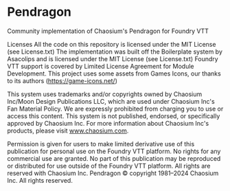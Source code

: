 # Pendragon

Community implementation of Chaosium's Pendragon for Foundry VTT

Licenses All the code on this repository is licensed under the MIT License (see License.txt) The implementation was built off the Boilerplate system by Asacolips and is licensed under the MIT License (see License.txt) Foundry VTT support is covered by Limited License Agreement for Module Development. This project uses some assets from Games Icons, our thanks to its authors (https://game-icons.net/)

This system uses trademarks and/or copyrights owned by Chaosium Inc/Moon Design Publications LLC, which are used under Chaosium Inc's Fan Material Policy. We are expressly prohibited from charging you to use or access this content. This system is not published, endorsed, or specifically approved by Chaosium Inc. For more information about Chaosium Inc's products, please visit www.chaosium.com.

Permission is given for users to make limited derivative use of this publication for personal use on the Foundry VTT platform. No rights for any commercial use are granted. No part of this publication may be reproduced or distributed for use outside of the Foundry VTT platform. All rights are reserved with Chaosium Inc. Pendragon © copyright 1981–2024 Chaosium Inc. All rights reserved.
